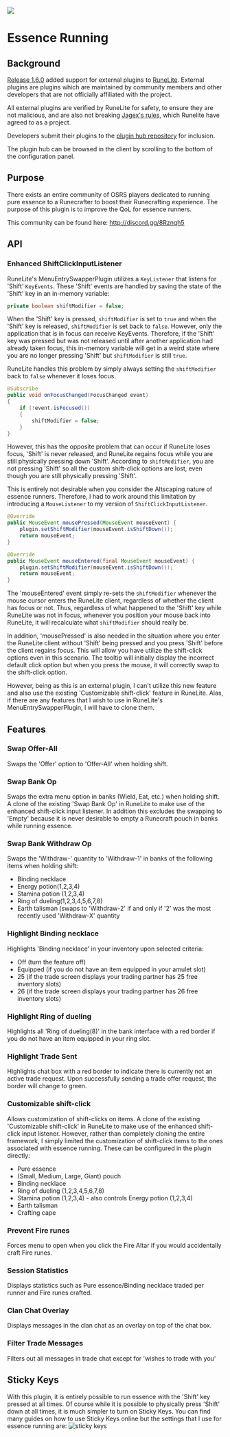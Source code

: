 ![](https://i.imgur.com/W01NA9z.png)
# Essence Running

## Background
[Release 1.6.0](https://runelite.net/blog/show/2019-12-19-1.6.0-Release) added support for external plugins to [RuneLite](https://runelite.net/). External plugins are plugins which are maintained by community members and other developers that are not officially affiliated with the project.

All external plugins are verified by RuneLite for safety, to ensure they are not malicious, and are also not breaking [Jagex's rules](https://secure.runescape.com/m=news/another-message-about-unofficial-clients?oldschool=1), which Runelite have agreed to as a project.

Developers submit their plugins to the [plugin hub repository](https://github.com/runelite/plugin-hub) for inclusion.

The plugin hub can be browsed in the client by scrolling to the bottom of the configuration panel.

## Purpose
There exists an entire community of OSRS players dedicated to running pure essence to a Runecrafter to boost their Runecrafting experience. The purpose of this plugin is to improve the QoL for essence runners.

This community can be found here: http://discord.gg/8Rznqh5

## API
### Enhanced ShiftClickInputListener
RuneLite's MenuEntrySwapperPlugin utilizes a `KeyListener` that listens for 'Shift' `KeyEvents`. These 'Shift' events are handled by saving the state of the 'Shift' key in an in-memory variable:
```java
private boolean shiftModifier = false;
```
When the 'Shift' key is pressed, `shiftModifier` is set to `true` and when the 'Shift' key is released, `shiftModifier` is set back to `false`. However, only the application that is in focus can receive KeyEvents. Therefore, if the 'Shift' key was pressed but was not released until after another application had already taken focus, this in-memory variable will get in a weird state where you are no longer pressing 'Shift' but `shiftModifier` is still `true`.

RuneLite handles this problem by simply always setting the `shiftModifier` back to `false` whenever it loses focus.
```java
@Subscribe
public void onFocusChanged(FocusChanged event)
{
    if (!event.isFocused())
    {
        shiftModifier = false;
    }
}
```
However, this has the opposite problem that can occur if RuneLite loses focus, 'Shift' is never released, and RuneLite regains focus while you are still physically pressing down 'Shift'. According to `shiftModifier`, you are not pressing 'Shift' so all the custom shift-click options are lost, even though you are still physically pressing 'Shift'.

This is entirely not desirable when you consider the Altscaping nature of essence runners. Therefore, I had to work around this limitation by introducing a `MouseListener` to my version of `ShiftClickInputListener`.
```java
@Override
public MouseEvent mousePressed(MouseEvent mouseEvent) {
    plugin.setShiftModifier(mouseEvent.isShiftDown());
    return mouseEvent;
}

@Override
public MouseEvent mouseEntered(final MouseEvent mouseEvent) {
    plugin.setShiftModifier(mouseEvent.isShiftDown());
    return mouseEvent;
}
```
The 'mouseEntered' event simply re-sets the `shiftModifier` whenever the mouse cursor enters the RuneLite client, regardless of whether the client has focus or not. Thus, regardless of what happened to the 'Shift' key while RuneLite was not in focus, whenever you position your mouse back into RuneLite, it will recalculate what `shiftModifier` should really be.

In addition, 'mousePressed' is also needed in the situation where you enter the RuneLite client without 'Shift' being pressed and you press 'Shift' before the client regains focus. This will allow you have utilize the shift-click options even in this scenario. The tooltip will initially display the incorrect default click option but when you press the mouse, it will correctly swap to the shift-click option.

However, being as this is an external plugin, I can't utilize this new feature and also use the existing 'Customizable shift-click' feature in RuneLite. Alas, if there are any features that I wish to use in RuneLite's MenuEntrySwapperPlugin, I will have to clone them.

## Features
### Swap Offer-All
Swaps the 'Offer' option to 'Offer-All' when holding shift.

### Swap Bank Op
Swaps the extra menu option in banks (Wield, Eat, etc.) when holding shift. A clone of the existing 'Swap Bank Op' in RuneLite to make use of the enhanced shift-click input listener. In addition this excludes the swapping to 'Empty' because it is never desirable to empty a Runecraft pouch in banks while running essence.

### Swap Bank Withdraw Op
Swaps the 'Withdraw-' quantity to 'Withdraw-1' in banks of the following items when holding shift:
* Binding necklace
* Energy potion(1,2,3,4)
* Stamina potion (1,2,3,4)
* Ring of dueling(1,2,3,4,5,6,7,8)
* Earth talisman (swaps to 'Withdraw-2' if and only if '2' was the most recently used 'Withdraw-X' quantity

### Highlight Binding necklace
Highlights 'Binding necklace' in your inventory upon selected criteria:
* Off (turn the feature off)
* Equipped (if you do not have an item equipped in your amulet slot)
* 25 (if the trade screen displays your trading partner has 25 free inventory slots)
* 26 (if the trade screen displays your trading partner has 26 free inventory slots)

### Highlight Ring of dueling
Highlights all 'Ring of dueling(8)' in the bank interface with a red border if you do not have an item equipped in your ring slot.

### Highlight Trade Sent
Highlights chat box with a red border to indicate there is currently not an active trade request. Upon successfully sending a trade offer request, the border will change to green.

### Customizable shift-click
Allows customization of shift-clicks on items. A clone of the existing 'Customizable shift-click' in RuneLite to make use of the enhanced shift-click input listener. However, rather than completely cloning the entire framework, I simply limited the customization of shift-click items to the ones associated with essence running. These can be configured in the plugin directly:
* Pure essence
* (Small, Medium, Large, Giant) pouch
* Binding necklace
* Ring of dueling (1,2,3,4,5,6,7,8)
* Stamina potion (1,2,3,4) - also controls Energy potion (1,2,3,4)
* Earth talisman
* Crafting cape

### Prevent Fire runes
Forces menu to open when you click the Fire Altar if you would accidentally craft Fire runes.

### Session Statistics
Displays statistics such as Pure essence/Binding necklace traded per runner and Fire runes crafted.

### Clan Chat Overlay
Displays messages in the clan chat as an overlay on top of the chat box.

### Filter Trade Messages
Filters out all messages in trade chat except for 'wishes to trade with you'

## Sticky Keys
With this plugin, it is entirely possible to run essence with the 'Shift' key pressed at all times. Of course while it is possible to physically press 'Shift' down at all times, it is much simpler to turn on Sticky Keys. You can find many guides on how to use Sticky Keys online but the settings that I use for essence running are:
![sticky keys](https://i.imgur.com/G7rKqj0.png)

